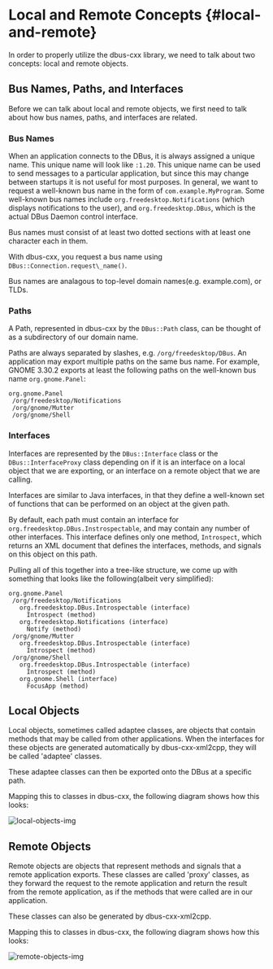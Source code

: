 Local and Remote Concepts {#local-and-remote}
===

In order to properly utilize the dbus-cxx library, we need to talk
about two concepts: local and remote objects.

## Bus Names, Paths, and Interfaces

Before we can talk about local and remote objects, we first need to talk
about how bus names, paths, and interfaces are related.

### Bus Names

When an application connects to the DBus, it is always assigned a unique
name.  This unique name will look like `:1.20`.  This unique name can
be used to send messages to a particular application, but since this
may change between startups it is not useful for most purposes.  In general,
we want to request a well-known bus name in the form of
`com.example.MyProgram`.  Some well-known bus names include
`org.freedesktop.Notifications` (which displays notifications to the user),
and `org.freedesktop.DBus`, which is the actual DBus Daemon control
interface.

Bus names must consist of at least two dotted sections with at least
one character each in them.

With dbus-cxx, you request a bus name using 
`DBus::Connection.request\_name()`. 

Bus names are analagous to top-level domain names(e.g. example.com), or TLDs.

### Paths

A Path, represented in dbus-cxx by the `DBus::Path` class, can be thought of
as a subdirectory of our domain name.

Paths are always separated by slashes,
e.g. `/org/freedesktop/DBus`.  An application may export multiple paths on
the same bus name.  For example, GNOME 3.30.2 exports at least
the following paths on the well-known bus name `org.gnome.Panel`:

```
org.gnome.Panel
 /org/freedesktop/Notifications
 /org/gnome/Mutter
 /org/gnome/Shell
```

### Interfaces

Interfaces are represented by the `DBus::Interface` class or the
`DBus::InterfaceProxy` class depending on if it is an interface on a
local object that we are exporting, or an interface on a remote object
that we are calling.

Interfaces are similar to Java interfaces, in that they define a well-known
set of functions that can be performed on an object at the given path.

By default, each path must contain an interface for 
`org.freedesktop.DBus.Instrospectable`, and may contain any number of other
interfaces.  This interface defines only one
method, `Introspect`, which returns an XML document that defines the
interfaces, methods, and signals on this object on this path.

Pulling all of this together into a tree-like structure, we come up with
something that looks like the following(albeit very simplified):

```
org.gnome.Panel
 /org/freedesktop/Notifications
   org.freedesktop.DBus.Introspectable (interface)
     Introspect (method)
   org.freedesktop.Notifications (interface)
     Notify (method)
 /org/gnome/Mutter
   org.freedesktop.DBus.Introspectable (interface)
     Introspect (method)
 /org/gnome/Shell
   org.freedesktop.DBus.Introspectable (interface)
     Introspect (method)
   org.gnome.Shell (interface)
     FocusApp (method)
```

## Local Objects

Local objects, sometimes called adaptee classes, are objects that contain
methods that may be called from other applications.  When the interfaces
for these objects are generated automatically by dbus-cxx-xml2cpp, they will
be called 'adaptee' classes.

These adaptee classes can then be exported onto the DBus at a specific path.

Mapping this to classes in dbus-cxx, the following diagram shows how this
looks:

![local-objects-img]

## Remote Objects

Remote objects are objects that represent methods and signals that a
remote application exports.  These classes are called 'proxy' classes,
as they forward the request to the remote application and return the
result from the remote application, as if the methods that were called are
in our application.

These classes can also be generated by dbus-cxx-xml2cpp.

Mapping this to classes in dbus-cxx, the following diagram shows how this
looks:

![remote-objects-img]

[local-objects-img]: local.png
[remote-objects-img]: remote.png
